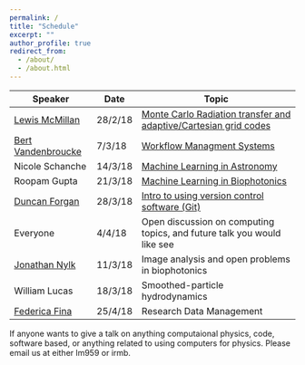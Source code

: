 ```yaml
---
permalink: /
title: "Schedule"
excerpt: ""
author_profile: true
redirect_from: 
  - /about/
  - /about.html
---
```



| Speaker   | Date       |               Topic                                               |
| --------  | ------     | ------------------------------------------------------------      |
| [Lewis McMillan](https://github.com/lewisfish)    | 28/2/18 | [Monte Carlo Radiation transfer and adaptive/Cartesian grid codes](/talks/2018-02-28-lewis-mcrt) |
| [Bert Vandenbroucke](https://github.com/bwvdnbro) | 7/3/18  | [Workflow Managment Systems](/talks/2018-03-07-bert-WMS) |
| Nicole Schanche       | 14/3/18    | [Machine Learning in Astronomy](/talks/2018-03-14-nicole-ML)
| Roopam Gupta          | 21/3/18    | [Machine Learning in Biophotonics](/talks/2018-03-21-roopam-ML) |
| [Duncan Forgan](https://github.com/dh4gan)       | 28/3/18    | [Intro to using version control software (Git)](/talks/2018-03-28-duncan-git) |
| Everyone       | 4/4/18     | Open discussion on computing topics, and future talk you would like see |
| [Jonathan Nylk](https://opticalmanipulationgroup.wp.st-andrews.ac.uk/)  | 11/3/18    | Image analysis and open problems in biophotonics  |
| William Lucas  | 18/3/18    | Smoothed-particle hydrodynamics  |
| [Federica Fina](https://www.st-andrews.ac.uk/staff/research/data/) | 25/4/18 | Research Data Management |

If anyone wants to give a talk on anything computaional physics, code, software based, or anything related to using computers for physics. Please email us at either lm959 or irmb.

